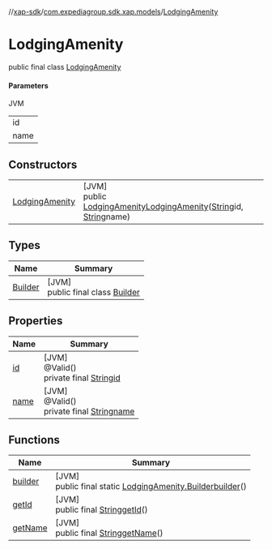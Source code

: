 //[xap-sdk](../../../index.md)/[com.expediagroup.sdk.xap.models](../index.md)/[LodgingAmenity](index.md)

# LodgingAmenity

public final class [LodgingAmenity](index.md)

#### Parameters

JVM

| |
|---|
| id |
| name |

## Constructors

| | |
|---|---|
| [LodgingAmenity](-lodging-amenity.md) | [JVM]<br>public [LodgingAmenity](index.md)[LodgingAmenity](-lodging-amenity.md)([String](https://docs.oracle.com/javase/8/docs/api/java/lang/String.html)id, [String](https://docs.oracle.com/javase/8/docs/api/java/lang/String.html)name) |

## Types

| Name | Summary |
|---|---|
| [Builder](-builder/index.md) | [JVM]<br>public final class [Builder](-builder/index.md) |

## Properties

| Name | Summary |
|---|---|
| [id](index.md#1886840612%2FProperties%2F699445674) | [JVM]<br>@Valid()<br>private final [String](https://docs.oracle.com/javase/8/docs/api/java/lang/String.html)[id](index.md#1886840612%2FProperties%2F699445674) |
| [name](index.md#1678898996%2FProperties%2F699445674) | [JVM]<br>@Valid()<br>private final [String](https://docs.oracle.com/javase/8/docs/api/java/lang/String.html)[name](index.md#1678898996%2FProperties%2F699445674) |

## Functions

| Name | Summary |
|---|---|
| [builder](builder.md) | [JVM]<br>public final static [LodgingAmenity.Builder](-builder/index.md)[builder](builder.md)() |
| [getId](get-id.md) | [JVM]<br>public final [String](https://docs.oracle.com/javase/8/docs/api/java/lang/String.html)[getId](get-id.md)() |
| [getName](get-name.md) | [JVM]<br>public final [String](https://docs.oracle.com/javase/8/docs/api/java/lang/String.html)[getName](get-name.md)() |
